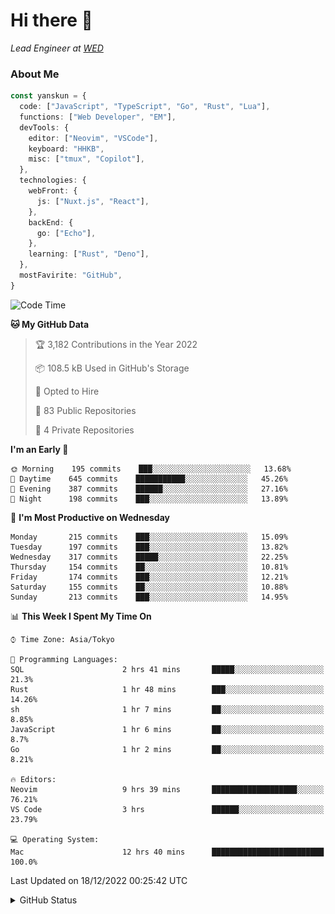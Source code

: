 # Hi there&nbsp;:wave:

_Lead Engineer at [WED](https://github.com/wedinc)_

### About Me

```ts
const yanskun = {
  code: ["JavaScript", "TypeScript", "Go", "Rust", "Lua"],
  functions: ["Web Developer", "EM"],
  devTools: {
    editor: ["Neovim", "VSCode"],
    keyboard: "HHKB",
    misc: ["tmux", "Copilot"],
  },
  technologies: {
    webFront: {
      js: ["Nuxt.js", "React"],
    },
    backEnd: {
      go: ["Echo"],
    },
    learning: ["Rust", "Deno"],
  },
  mostFavirite: "GitHub",
}
```

<!--START_SECTION:waka-->
![Code Time](http://img.shields.io/badge/Code%20Time-25%20hrs%201%20min-blue)

**🐱 My GitHub Data** 

> 🏆 3,182 Contributions in the Year 2022
 > 
> 📦 108.5 kB Used in GitHub's Storage 
 > 
> 💼 Opted to Hire
 > 
> 📜 83 Public Repositories 
 > 
> 🔑 4 Private Repositories  
 > 
**I'm an Early 🐤** 

```text
🌞 Morning    195 commits    ███░░░░░░░░░░░░░░░░░░░░░░   13.68% 
🌆 Daytime    645 commits    ███████████░░░░░░░░░░░░░░   45.26% 
🌃 Evening    387 commits    ██████░░░░░░░░░░░░░░░░░░░   27.16% 
🌙 Night      198 commits    ███░░░░░░░░░░░░░░░░░░░░░░   13.89%

```
📅 **I'm Most Productive on Wednesday** 

```text
Monday       215 commits    ███░░░░░░░░░░░░░░░░░░░░░░   15.09% 
Tuesday      197 commits    ███░░░░░░░░░░░░░░░░░░░░░░   13.82% 
Wednesday    317 commits    █████░░░░░░░░░░░░░░░░░░░░   22.25% 
Thursday     154 commits    ██░░░░░░░░░░░░░░░░░░░░░░░   10.81% 
Friday       174 commits    ███░░░░░░░░░░░░░░░░░░░░░░   12.21% 
Saturday     155 commits    ██░░░░░░░░░░░░░░░░░░░░░░░   10.88% 
Sunday       213 commits    ███░░░░░░░░░░░░░░░░░░░░░░   14.95%

```


📊 **This Week I Spent My Time On** 

```text
⌚︎ Time Zone: Asia/Tokyo

💬 Programming Languages: 
SQL                      2 hrs 41 mins       █████░░░░░░░░░░░░░░░░░░░░   21.3% 
Rust                     1 hr 48 mins        ███░░░░░░░░░░░░░░░░░░░░░░   14.26% 
sh                       1 hr 7 mins         ██░░░░░░░░░░░░░░░░░░░░░░░   8.85% 
JavaScript               1 hr 6 mins         ██░░░░░░░░░░░░░░░░░░░░░░░   8.7% 
Go                       1 hr 2 mins         ██░░░░░░░░░░░░░░░░░░░░░░░   8.21%

🔥 Editors: 
Neovim                   9 hrs 39 mins       ███████████████████░░░░░░   76.21% 
VS Code                  3 hrs               ██████░░░░░░░░░░░░░░░░░░░   23.79%

💻 Operating System: 
Mac                      12 hrs 40 mins      █████████████████████████   100.0%

```


 Last Updated on 18/12/2022 00:25:42 UTC
<!--END_SECTION:waka-->

<details>
<summary>GitHub Status</summary>
<picture>
  <source media="(prefers-color-scheme: dark)" srcset="https://raw.githubusercontent.com/yanskun/yanskun/master/profile-summary-card-output/nord_dark/0-profile-details.svg">
 <img src="https://raw.githubusercontent.com/yanskun/yanskun/master/profile-summary-card-output/default/0-profile-details.svg">
</picture>
<br>
<picture>
  <source media="(prefers-color-scheme: dark)" srcset="https://raw.githubusercontent.com/yanskun/yanskun/master/profile-summary-card-output/nord_dark/1-repos-per-language.svg">
 <img src="https://raw.githubusercontent.com/yanskun/yanskun/master/profile-summary-card-output/default/1-repos-per-language.svg">
</picture>
<picture>
  <source media="(prefers-color-scheme: dark)" srcset="https://raw.githubusercontent.com/yanskun/yanskun/master/profile-summary-card-output/nord_dark/2-most-commit-language.svg">
 <img src="https://raw.githubusercontent.com/yanskun/yanskun/master/profile-summary-card-output/default/2-most-commit-language.svg">
</picture>
<br>
<picture>
  <source media="(prefers-color-scheme: dark)" srcset="https://raw.githubusercontent.com/yanskun/yanskun/master/profile-summary-card-output/nord_dark/3-stats.svg">
 <img src="https://raw.githubusercontent.com/yanskun/yanskun/master/profile-summary-card-output/default/3-stats.svg">
</picture>
<picture>
  <source media="(prefers-color-scheme: dark)" srcset="https://raw.githubusercontent.com/yanskun/yanskun/master/profile-summary-card-output/nord_dark/4-productive-time.svg">
 <img src="https://raw.githubusercontent.com/yanskun/yanskun/master/profile-summary-card-output/default/4-productive-time.svg">
</picture>
</details>
